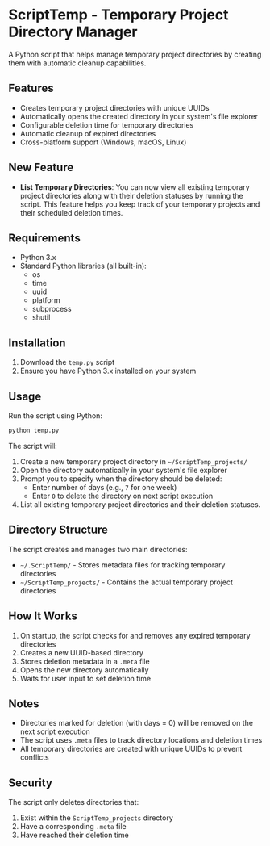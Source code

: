 # ScriptTemp - Temporary Project Directory Manager

A Python script that helps manage temporary project directories by creating them with automatic cleanup capabilities.

## Features

- Creates temporary project directories with unique UUIDs
- Automatically opens the created directory in your system's file explorer
- Configurable deletion time for temporary directories
- Automatic cleanup of expired directories
- Cross-platform support (Windows, macOS, Linux)

## New Feature

- **List Temporary Directories**: You can now view all existing temporary project directories along with their deletion statuses by running the script. This feature helps you keep track of your temporary projects and their scheduled deletion times.

## Requirements

- Python 3.x
- Standard Python libraries (all built-in):
  - os
  - time
  - uuid
  - platform
  - subprocess
  - shutil

## Installation

1. Download the `temp.py` script
2. Ensure you have Python 3.x installed on your system

## Usage

Run the script using Python:

```bash
python temp.py
```

The script will:
1. Create a new temporary project directory in `~/ScriptTemp_projects/`
2. Open the directory automatically in your system's file explorer
3. Prompt you to specify when the directory should be deleted:
   - Enter number of days (e.g., `7` for one week)
   - Enter `0` to delete the directory on next script execution
4. List all existing temporary project directories and their deletion statuses.

## Directory Structure

The script creates and manages two main directories:
- `~/.ScriptTemp/` - Stores metadata files for tracking temporary directories
- `~/ScriptTemp_projects/` - Contains the actual temporary project directories

## How It Works

1. On startup, the script checks for and removes any expired temporary directories
2. Creates a new UUID-based directory
3. Stores deletion metadata in a `.meta` file
4. Opens the new directory automatically
5. Waits for user input to set deletion time

## Notes

- Directories marked for deletion (with days = 0) will be removed on the next script execution
- The script uses `.meta` files to track directory locations and deletion times
- All temporary directories are created with unique UUIDs to prevent conflicts

## Security

The script only deletes directories that:
1. Exist within the `ScriptTemp_projects` directory
2. Have a corresponding `.meta` file
3. Have reached their deletion time 